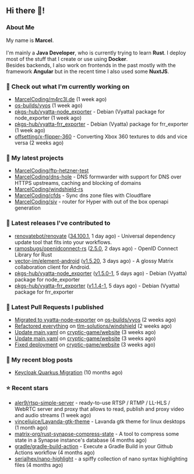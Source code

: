 ## Hi there 👋!




### About Me

My name is **Marcel**.
<br><br>
I'm mainly a **Java Developer**, who is currently trying to learn **Rust**. I deploy most of the stuff that I create or use using **Docker**.
<br>
Besides backends, I also work on frontends in the past mostly with the framework **Angular** but in the recent time I also used some **NuxtJS**. 



### 👷 Check out what I'm currently working on

- [MarcelCoding/m4rc3l.de](https://github.com/MarcelCoding/m4rc3l.de) (1 week ago)
- [os-builds/vyos](https://github.com/os-builds/vyos) (1 week ago)
- [pkgs-hub/vyatta-node_exporter](https://github.com/pkgs-hub/vyatta-node_exporter) - Debian (Vyatta) package for node_exporter (1 week ago)
- [pkgs-hub/vyatta-frr_exporter](https://github.com/pkgs-hub/vyatta-frr_exporter) - Debian (Vyatta) package for frr_exporter (1 week ago)
- [offsetting/x-flipper-360](https://github.com/offsetting/x-flipper-360) - Converting Xbox 360 textures to dds and vice versa (2 weeks ago)

### 🌱 My latest projects

- [MarcelCoding/ftp-hetzner-test](https://github.com/MarcelCoding/ftp-hetzner-test)
- [MarcelCoding/dns-hole](https://github.com/MarcelCoding/dns-hole) - DNS formwarder with support for DNS over HTTPS upstreams, caching and blocking of domains
- [MarcelCoding/windshield-rs](https://github.com/MarcelCoding/windshield-rs)
- [MarcelCoding/cfds](https://github.com/MarcelCoding/cfds) - Sync dns zone files with Cloudflare
- [MarcelCoding/siv](https://github.com/MarcelCoding/siv) - router for Hyper with out of the box openapi generation

### 🔭 Latest releases I've contributed to

- [renovatebot/renovate](https://github.com/renovatebot/renovate) ([34.100.1](https://github.com/renovatebot/renovate/releases/tag/34.100.1), 1 day ago) - Universal dependency update tool that fits into your workflows.
- [ramosbugs/openidconnect-rs](https://github.com/ramosbugs/openidconnect-rs) ([2.5.0](https://github.com/ramosbugs/openidconnect-rs/releases/tag/2.5.0), 2 days ago) - OpenID Connect Library for Rust
- [vector-im/element-android](https://github.com/vector-im/element-android) ([v1.5.20](https://github.com/vector-im/element-android/releases/tag/v1.5.20), 3 days ago) - A glossy Matrix collaboration client for Android.
- [pkgs-hub/vyatta-node_exporter](https://github.com/pkgs-hub/vyatta-node_exporter) ([v1.5.0-1](https://github.com/pkgs-hub/vyatta-node_exporter/releases/tag/v1.5.0-1), 5 days ago) - Debian (Vyatta) package for node_exporter
- [pkgs-hub/vyatta-frr_exporter](https://github.com/pkgs-hub/vyatta-frr_exporter) ([v1.1.4-1](https://github.com/pkgs-hub/vyatta-frr_exporter/releases/tag/v1.1.4-1), 5 days ago) - Debian (Vyatta) package for frr_exporter

### 🔨 Latest Pull Requests I published

- [Migrated to vyatta-node-exporter](https://github.com/os-builds/vyos/pull/6) on [os-builds/vyos](https://github.com/os-builds/vyos) (2 weeks ago)
- [Refactored everything](https://github.com/tlm-solutions/windshield/pull/18) on [tlm-solutions/windshield](https://github.com/tlm-solutions/windshield) (2 weeks ago)
- [Update main.yaml](https://github.com/cryptic-game/website/pull/400) on [cryptic-game/website](https://github.com/cryptic-game/website) (3 weeks ago)
- [Update main.yaml](https://github.com/cryptic-game/website/pull/399) on [cryptic-game/website](https://github.com/cryptic-game/website) (3 weeks ago)
- [Fixed deployment](https://github.com/cryptic-game/website/pull/398) on [cryptic-game/website](https://github.com/cryptic-game/website) (3 weeks ago)

### 📜 My recent blog posts

- [Keycloak Quarkus Migration](https://m4rc3l.de/blog/keycloak-quarkus-migration) (10 months ago)

### ⭐ Recent stars

- [aler9/rtsp-simple-server](https://github.com/aler9/rtsp-simple-server) - ready-to-use RTSP / RTMP / LL-HLS / WebRTC server and proxy that allows to read, publish and proxy video and audio streams (1 week ago)
- [vinceliuice/Lavanda-gtk-theme](https://github.com/vinceliuice/Lavanda-gtk-theme) - Lavanda gtk theme for linux desktops (1 month ago)
- [matrix-org/rust-synapse-compress-state](https://github.com/matrix-org/rust-synapse-compress-state) - A tool to compress some state in a Synapse instance&#39;s database (4 months ago)
- [gradle/gradle-build-action](https://github.com/gradle/gradle-build-action) - Execute a Gradle Build in your Github Actions workflow (4 months ago)
- [serialhex/nano-highlight](https://github.com/serialhex/nano-highlight) - a spiffy collection of nano syntax highlighting files (4 months ago)
